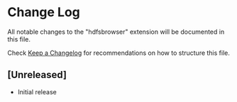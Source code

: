 # Change Log
All notable changes to the "hdfsbrowser" extension will be documented in this file.

Check [Keep a Changelog](http://keepachangelog.com/) for recommendations on how to structure this file.

## [Unreleased]
- Initial release